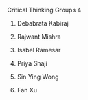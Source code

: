 Critical Thinking Groups 4

1. Debabrata Kabiraj

2. Rajwant Mishra

3. Isabel Ramesar

4. Priya Shaji

5. Sin Ying Wong

6. Fan Xu
